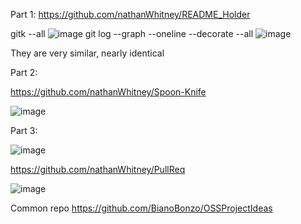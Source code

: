 Part 1:
https://github.com/nathanWhitney/README_Holder

gitk --all
![image](https://user-images.githubusercontent.com/68211239/150888444-eac29a52-5458-4953-b50d-1aadbc05c3c0.png)
git log --graph --oneline --decorate --all
![image](https://user-images.githubusercontent.com/68211239/150888540-c8ff7d46-6f58-4d31-a2cb-410054841b64.png)

They are very similar, nearly identical

Part 2:

https://github.com/nathanWhitney/Spoon-Knife

![image](https://user-images.githubusercontent.com/68211239/150891041-5a30b123-56b8-44ab-8a22-64405cc2a641.png)

Part 3:

![image](https://user-images.githubusercontent.com/68211239/150895953-0d37d987-2c17-42fd-85c7-935c1d9a91f7.png)

https://github.com/nathanWhitney/PullReq

![image](https://user-images.githubusercontent.com/68211239/150896868-01646003-5a9a-4c8d-aca4-6585989f75ab.png)


Common repo
https://github.com/BianoBonzo/OSSProjectIdeas
